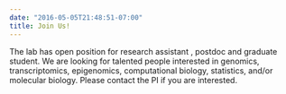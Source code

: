 ```yaml
---
date: "2016-05-05T21:48:51-07:00"
title: Join Us!
---
```



The lab has open position for research assistant , postdoc and graduate student. We are looking for talented people interested in genomics, transcriptomics, epigenomics, computational biology, statistics, and/or molecular biology. Please contact the PI if you are interested.

